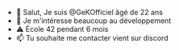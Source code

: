 - 👋 Salut, Je suis @GeKOfficiel âgé de 22 ans
- 👀 Je m'intéresse beaucoup au développement
- ⚠️ École 42 pendant 6 mois
- 📫 Tu souhaite me contacter vient sur discord

<!---
GeKOfficiel/GeKOfficiel is a ✨ special ✨ repository because its `README.md` (this file) appears on your GitHub profile.
You can click the Preview link to take a look at your changes.
--->
